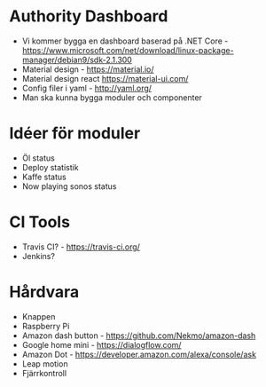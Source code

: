 # Authority Dashboard
* Vi kommer bygga en dashboard baserad på .NET Core - https://www.microsoft.com/net/download/linux-package-manager/debian9/sdk-2.1.300
* Material design - https://material.io/
* Material design react https://material-ui.com/
* Config filer i yaml - http://yaml.org/ 
* Man ska kunna bygga moduler och componenter

# Idéer för moduler
* Öl status
* Deploy statistik
* Kaffe status
* Now playing sonos status

# CI Tools
* Travis CI? - https://travis-ci.org/
* Jenkins?

# Hårdvara
* Knappen
* Raspberry Pi
* Amazon dash button - https://github.com/Nekmo/amazon-dash
* Google home mini - https://dialogflow.com/
* Amazon Dot - https://developer.amazon.com/alexa/console/ask
* Leap motion
* Fjärrkontroll
